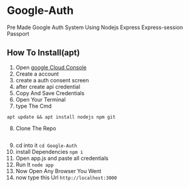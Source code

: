# Google-Auth
Pre Made Google Auth System Using Nodejs Express Express-session Passport


## How To Install(apt)
1) Open [google Cloud Console](https://console.cloud.google.com/)
2) Create a account
3) create a auth consent screen
4) after create api credential
5) Copy And Save Credentials
6) Open Your Terminal
7) type The Cmd
```
apt update && apt install nodejs npm git
```
8) Clone The Repo
``` git clone https://github.com/samir717le/Google-Auth.git
```
9) cd into it ``` cd Google-Auth ```
10) install Dependencies ``` npm i ```
11) Open app.js and paste all credentials
12) Run It ``` node app ```
13) Now Open Any Browser You Went
14) now type this Url ``` http://localhost:3000 ```
